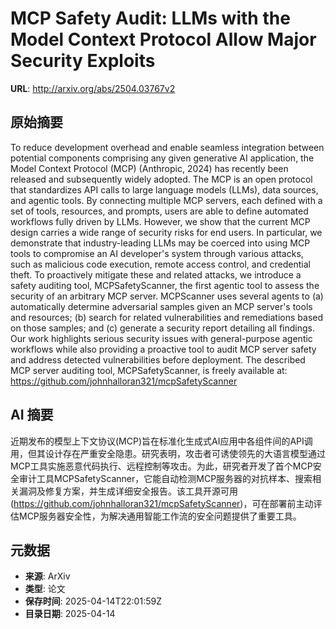 # MCP Safety Audit: LLMs with the Model Context Protocol Allow Major Security Exploits

**URL**: http://arxiv.org/abs/2504.03767v2

## 原始摘要

To reduce development overhead and enable seamless integration between
potential components comprising any given generative AI application, the Model
Context Protocol (MCP) (Anthropic, 2024) has recently been released and
subsequently widely adopted. The MCP is an open protocol that standardizes API
calls to large language models (LLMs), data sources, and agentic tools. By
connecting multiple MCP servers, each defined with a set of tools, resources,
and prompts, users are able to define automated workflows fully driven by LLMs.
However, we show that the current MCP design carries a wide range of security
risks for end users. In particular, we demonstrate that industry-leading LLMs
may be coerced into using MCP tools to compromise an AI developer's system
through various attacks, such as malicious code execution, remote access
control, and credential theft. To proactively mitigate these and related
attacks, we introduce a safety auditing tool, MCPSafetyScanner, the first
agentic tool to assess the security of an arbitrary MCP server. MCPScanner uses
several agents to (a) automatically determine adversarial samples given an MCP
server's tools and resources; (b) search for related vulnerabilities and
remediations based on those samples; and (c) generate a security report
detailing all findings. Our work highlights serious security issues with
general-purpose agentic workflows while also providing a proactive tool to
audit MCP server safety and address detected vulnerabilities before deployment.
  The described MCP server auditing tool, MCPSafetyScanner, is freely available
at: https://github.com/johnhalloran321/mcpSafetyScanner


## AI 摘要

近期发布的模型上下文协议(MCP)旨在标准化生成式AI应用中各组件间的API调用，但其设计存在严重安全隐患。研究表明，攻击者可诱使领先的大语言模型通过MCP工具实施恶意代码执行、远程控制等攻击。为此，研究者开发了首个MCP安全审计工具MCPSafetyScanner，它能自动检测MCP服务器的对抗样本、搜索相关漏洞及修复方案，并生成详细安全报告。该工具开源可用(https://github.com/johnhalloran321/mcpSafetyScanner)，可在部署前主动评估MCP服务器安全性，为解决通用智能工作流的安全问题提供了重要工具。

## 元数据

- **来源**: ArXiv
- **类型**: 论文
- **保存时间**: 2025-04-14T22:01:59Z
- **目录日期**: 2025-04-14
